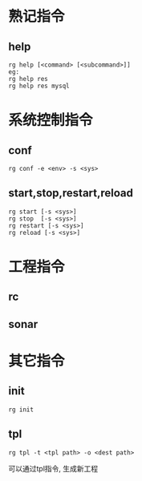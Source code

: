 # 熟记指令
## help 
```
rg help [<command> [<subcommand>]] 
eg:
rg help res
rg help res mysql
```

# 系统控制指令
## conf

```
rg conf -e <env> -s <sys>
```
## start,stop,restart,reload

```
rg start [-s <sys>]
rg stop  [-s <sys>]
rg restart [-s <sys>]
rg reload [-s <sys>]
```

# 工程指令
## rc 
## sonar

# 其它指令
## init
```
rg init 
```

## tpl 


```
rg tpl -t <tpl path> -o <dest path>
```

可以通过tpl指令, 生成新工程

